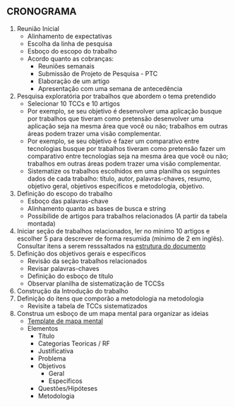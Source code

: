 ## CRONOGRAMA

1. Reunião Inicial
    * Alinhamento de expectativas
    * Escolha da linha de pesquisa
    * Esboço do escopo do trabalho
    * Acordo quanto as cobranças:
        * Reuniões semanais
        * Submissão de Projeto de Pesquisa - PTC
        * Elaboração de um artigo
        * Apresentação com uma semana de antecedência
1. Pesquisa exploratória por trabalhos que abordem o tema pretendido
    - Selecionar 10 TCCs e 10 artigos
    - Por exemplo, se seu objetivo é desenvolver uma aplicação busque por trabalhos que tiveram como pretensão desenvolver uma aplicação seja na mesma área que você ou não; trabalhos em outras áreas podem trazer uma visão complementar.
    - Por exemplo, se seu objetivo é fazer um comparativo entre tecnologias busque por trabalhos tiveram como pretensão fazer um comparativo entre tecnologias seja na mesma área que você ou não; trabalhos em outras áreas podem trazer uma visão complementar.
    - Sistematize os trabalhos escolhidos em uma planilha os seguintes dados de cada trabalho: título, autor, palavras-chaves, resumo, objetivo geral, objetivos específicos e metodologia, objetivo.
1. Definição do escopo do trabalho
    * Esboço das palavras-chave
    * Alinhamento quanto as bases de busca e string
    * Possibilide de artigos para trabalhos relacionados (A partir da tabela montada)
1. Iniciar seção de trabalhos relacionados, ler no mínimo 10 artigos e escolher 5 para descrever de forma resumida (mínimo de 2 em inglês). Consultar itens a serem resssaltados na [estrutura do documento](https://github.com/kennedyaraujo/ifc/blob/main/tcc/estrutura-tcc.md#trabalhos-relacionados)
1. Definição dos objetivos gerais e específicos
    * Revisão da seção trabalhos relacionados
    * Revisar palavras-chaves
    * Definição do esboço de título
    - Observar planilha de sistematização de TCCSs
1. Construção da Introdução do trabalho
1. Definição do itens que comporão a metodologia na metodologia
    - Revisite a tabela de TCCs sistematizados
1. Construa um esboço de um mapa mental para organizar as ideias
    - [Template de mapa mental](https://coggle.it/diagram/YL6YqsP8u6lLOris/t/tcc/bafa5f7de47205b02473cec532dd55462df4f39954e229f69d9ff9d4b027322f)
    * Elementos
        * Título
        * Categorias Teoricas / RF
        * Justificativa
        * Problema
        * Objetivos
            - Geral
            - Específicos       
        * Questões/Hipóteses
        * Metodologia